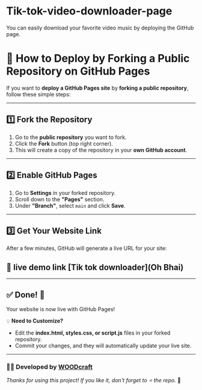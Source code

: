 # Tik-tok-video-downloader-page
You can easily download your favorite video music by deploying the GitHub page.


# 🚀 How to Deploy by Forking a Public Repository on GitHub Pages  

If you want to **deploy a GitHub Pages site** by **forking a public repository**, follow these simple steps:  

---

## **1️⃣ Fork the Repository**  
1. Go to the **public repository** you want to fork.  
2. Click the **Fork** button (top right corner).  
3. This will create a copy of the repository in your **own GitHub account**.  

---

## **2️⃣ Enable GitHub Pages**  
1. Go to **Settings** in your forked repository.  
2. Scroll down to the **"Pages"** section.  
3. Under **"Branch"**, select `main` and click **Save**.  

---

## **3️⃣ Get Your Website Link**  
After a few minutes, GitHub will generate a live URL for your site:

## **🔗 live demo link [Tik tok downloader](Oh Bhai)**

---

## **✅ Done! 🎉**  
Your website is now live with GitHub Pages!  

💡 **Need to Customize?**  
- Edit the **index.html, styles.css, or script.js** files in your forked repository.  
- Commit your changes, and they will automatically update your live site.  

---

### **👨‍💻 Developed by [WOODcraft](https://t.me/Farooq_is_king)**  
_Thanks for using this project! If you like it, don't forget to ⭐ the repo._ 🚀
